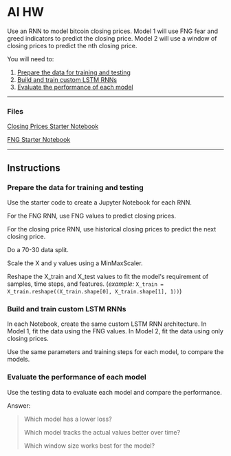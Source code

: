 # AI HW

Use an RNN to model bitcoin closing prices. Model 1 will use FNG fear and greed indicators to predict the closing price. Model 2 will use a window of closing prices to predict the nth closing price.

You will need to:

1. [Prepare the data for training and testing](#prepare-the-data-for-training-and-testing)
2. [Build and train custom LSTM RNNs](#build-and-train-custom-lstm-rnns)
3. [Evaluate the performance of each model](#evaluate-the-performance-of-each-model)

- - -

### Files

[Closing Prices Starter Notebook](Starter_Code/lstm_stock_predictor_closing.ipynb)

[FNG Starter Notebook](Starter_Code/lstm_stock_predictor_fng.ipynb)

- - -

## Instructions

### Prepare the data for training and testing

Use the starter code to create a Jupyter Notebook for each RNN.

For the FNG RNN, use FNG values to predict closing prices.

For the closing price RNN, use historical closing prices to predict the next closing price.

Do a 70-30 data split.

Scale the X and y values using a MinMaxScaler.

Reshape the X_train and X_test values to fit the model's requirement of samples, time steps, and features. (*example:* `X_train = X_train.reshape((X_train.shape[0], X_train.shape[1], 1))`)

### Build and train custom LSTM RNNs

In each Notebook, create the same custom LSTM RNN architecture. In Model 1, fit the data using the FNG values. In Model 2, fit the data using only closing prices.

Use the same parameters and training steps for each model, to compare the models.

### Evaluate the performance of each model

Use the testing data to evaluate each model and compare the performance.

Answer:

> Which model has a lower loss?
>
> Which model tracks the actual values better over time?
>
> Which window size works best for the model?

